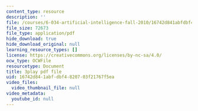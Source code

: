 ```yaml
---
content_type: resource
description: ''
file: /courses/6-034-artificial-intelligence-fall-2010/16742d841abfdbf4820703f21767f5ea_leXa7EKUPFk.pdf
file_size: 72673
file_type: application/pdf
hide_download: true
hide_download_original: null
learning_resource_types: []
license: https://creativecommons.org/licenses/by-nc-sa/4.0/
ocw_type: OCWFile
resourcetype: Document
title: 3play pdf file
uid: 16742d84-1abf-dbf4-8207-03f21767f5ea
video_files:
  video_thumbnail_file: null
video_metadata:
  youtube_id: null
---
```


